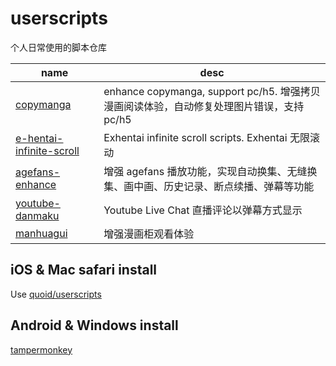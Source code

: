 # userscripts

个人日常使用的脚本仓库

| name                                                             | desc                                                                                     |
| ---------------------------------------------------------------- | ---------------------------------------------------------------------------------------- |
| [copymanga](/packages/copymanga)                                 | enhance copymanga, support pc/h5. 增强拷贝漫画阅读体验，自动修复处理图片错误，支持 pc/h5 |
| [e-hentai-infinite-scroll](/packages/e-hentai-infinite-scroll)   | Exhentai infinite scroll scripts. Exhentai 无限滚动                                      |
| [agefans-enhance](https://github.com/IronKinoko/agefans-enhance) | 增强 agefans 播放功能，实现自动换集、无缝换集、画中画、历史记录、断点续播、弹幕等功能    |
| [youtube-danmaku](https://github.com/IronKinoko/youtube-danmaku) | Youtube Live Chat 直播评论以弹幕方式显示                                                 |
| [manhuagui](/packages/manhuagui)                                 | 增强漫画柜观看体验                                                                       |

## iOS & Mac safari install

Use [quoid/userscripts](https://github.com/quoid/userscripts)

## Android & Windows install

[tampermonkey](https://www.tampermonkey.net/)

